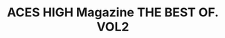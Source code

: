 ---
layout: product
title: "ACES HIGH Magazine THE BEST OF. VOL2"
price: "1500" 
desc: "Časopis"
img_path: "/assets/img/AK2926.webp"
brand: "AK"
available: true
special_offer: true
new: false
soon: false
cat: "090000"
subcat: "090200"
subsubcat: "090202"
sifra: "AK2926"
popular: false
spec: true
---